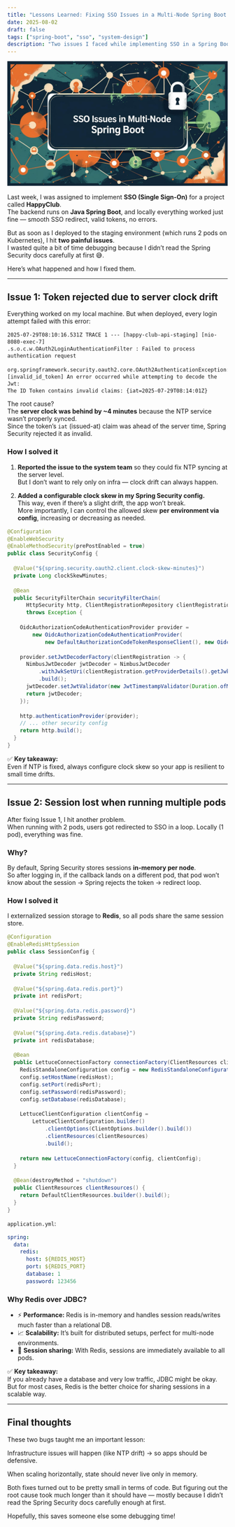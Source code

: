 ```yaml
---
title: "Lessons Learned: Fixing SSO Issues in a Multi-Node Spring Boot App"
date: 2025-08-02
draft: false
tags: ["spring-boot", "sso", "system-design"]
description: "Two issues I faced while implementing SSO in a Spring Boot app running on multiple Kubernetes pods, and how I fixed them."
---
```


<p align="center">
  <img src="/images/post3/sso-issue-banner.jpg" alt="Single Server Diagram" width="800" />
</p>

Last week, I was assigned to implement **SSO (Single Sign-On)** for a project called **HappyClub**.  
The backend runs on **Java Spring Boot**, and locally everything worked just fine — smooth SSO redirect, valid tokens, no errors.

But as soon as I deployed to the staging environment (which runs 2 pods on Kubernetes), I hit **two painful issues**.  
I wasted quite a bit of time debugging because I didn’t read the Spring Security docs carefully at first 😅.

Here’s what happened and how I fixed them.

---

## Issue 1: Token rejected due to server clock drift

Everything worked on my local machine. But when deployed, every login attempt failed with this error:

```log
2025-07-29T08:10:16.531Z TRACE 1 --- [happy-club-api-staging] [nio-8080-exec-7]
.s.o.c.w.OAuth2LoginAuthenticationFilter : Failed to process authentication request

org.springframework.security.oauth2.core.OAuth2AuthenticationException:
[invalid_id_token] An error occurred while attempting to decode the Jwt:
The ID Token contains invalid claims: {iat=2025-07-29T08:14:01Z}
```

The root cause?  
The **server clock was behind by ~4 minutes** because the NTP service wasn’t properly synced.  
Since the token’s `iat` (issued-at) claim was ahead of the server time, Spring Security rejected it as invalid.

### How I solved it

1. **Reported the issue to the system team** so they could fix NTP syncing at the server level.  
   But I don’t want to rely only on infra — clock drift can always happen.

2. **Added a configurable clock skew in my Spring Security config.**  
   This way, even if there’s a slight drift, the app won’t break.  
   More importantly, I can control the allowed skew **per environment via config**, increasing or decreasing as needed.

```java
@Configuration
@EnableWebSecurity
@EnableMethodSecurity(prePostEnabled = true)
public class SecurityConfig {

  @Value("${spring.security.oauth2.client.clock-skew-minutes}")
  private Long clockSkewMinutes;

  @Bean
  public SecurityFilterChain securityFilterChain(
      HttpSecurity http, ClientRegistrationRepository clientRegistrationRepository)
      throws Exception {

    OidcAuthorizationCodeAuthenticationProvider provider =
        new OidcAuthorizationCodeAuthenticationProvider(
            new DefaultAuthorizationCodeTokenResponseClient(), new OidcUserService());

    provider.setJwtDecoderFactory(clientRegistration -> {
      NimbusJwtDecoder jwtDecoder = NimbusJwtDecoder
          .withJwkSetUri(clientRegistration.getProviderDetails().getJwkSetUri())
          .build();
      jwtDecoder.setJwtValidator(new JwtTimestampValidator(Duration.ofMinutes(clockSkewMinutes)));
      return jwtDecoder;
    });

    http.authenticationProvider(provider);
    // ... other security config
    return http.build();
  }
}
```

✅ **Key takeaway:**  
Even if NTP is fixed, always configure clock skew so your app is resilient to small time drifts.

---

## Issue 2: Session lost when running multiple pods

After fixing Issue 1, I hit another problem.  
When running with 2 pods, users got redirected to SSO in a loop. Locally (1 pod), everything was fine.

### Why?

By default, Spring Security stores sessions **in-memory per node**.  
So after logging in, if the callback lands on a different pod, that pod won’t know about the session → Spring rejects the token → redirect loop.

### How I solved it

I externalized session storage to **Redis**, so all pods share the same session store.

```java
@Configuration
@EnableRedisHttpSession
public class SessionConfig {

  @Value("${spring.data.redis.host}")
  private String redisHost;

  @Value("${spring.data.redis.port}")
  private int redisPort;

  @Value("${spring.data.redis.password}")
  private String redisPassword;

  @Value("${spring.data.redis.database}")
  private int redisDatabase;

  @Bean
  public LettuceConnectionFactory connectionFactory(ClientResources clientResources) {
    RedisStandaloneConfiguration config = new RedisStandaloneConfiguration();
    config.setHostName(redisHost);
    config.setPort(redisPort);
    config.setPassword(redisPassword);
    config.setDatabase(redisDatabase);

    LettuceClientConfiguration clientConfig =
        LettuceClientConfiguration.builder()
            .clientOptions(ClientOptions.builder().build())
            .clientResources(clientResources)
            .build();

    return new LettuceConnectionFactory(config, clientConfig);
  }

  @Bean(destroyMethod = "shutdown")
  public ClientResources clientResources() {
    return DefaultClientResources.builder().build();
  }
}
```

`application.yml`:

```yaml
spring:
  data:
    redis:
      host: ${REDIS_HOST}
      port: ${REDIS_PORT}
      database: 1
      password: 123456
```

### Why Redis over JDBC?

- ⚡ **Performance:** Redis is in-memory and handles session reads/writes much faster than a relational DB.  
- 📈 **Scalability:** It’s built for distributed setups, perfect for multi-node environments.  
- 🔄 **Session sharing:** With Redis, sessions are immediately available to all pods.

✅ **Key takeaway:**  
If you already have a database and very low traffic, JDBC might be okay.  
But for most cases, Redis is the better choice for sharing sessions in a scalable way.

---

## Final thoughts

These two bugs taught me an important lesson:

Infrastructure issues will happen (like NTP drift) → so apps should be defensive.

When scaling horizontally, state should never live only in memory.

Both fixes turned out to be pretty small in terms of code.
But figuring out the root cause took much longer than it should have — mostly because I didn’t read the Spring Security docs carefully enough at first.

Hopefully, this saves someone else some debugging time!

